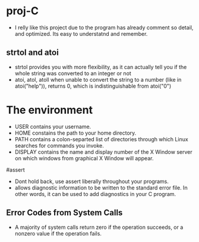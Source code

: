 # proj-C
 - I relly like this project due to the program has already comment so detail, and optimized. 
 	Its easy to understatnd and remember. 

## strtol and atoi

 - strtol provides you with more flexibility, as it can actually tell you if the whole string was converted to an integer or not
 - atoi, atol, atoll when unable to convert the string to a number (like in atoi("help")), returns 0, which is indistinguishable from atoi("0")

# The environment
 - USER contains your username.
 - HOME constains the path to your home directory.
 - PATH contains a colon-separted list of directories through which Linux searches for commands you invoke.
 - DISPLAY contains the name and display number of the X Window server on which windows from graphical X Window will appear.

#assert
 - Dont hold back, use assert liberally throughout your programs.
 - allows diagnostic information to be written to the standard error file. In other words, it can be used to add diagnostics in your C program.

## Error Codes from System Calls
 - A majority of system calls return zero if the operation succeeds, or a nonzero value if the operation fails.
